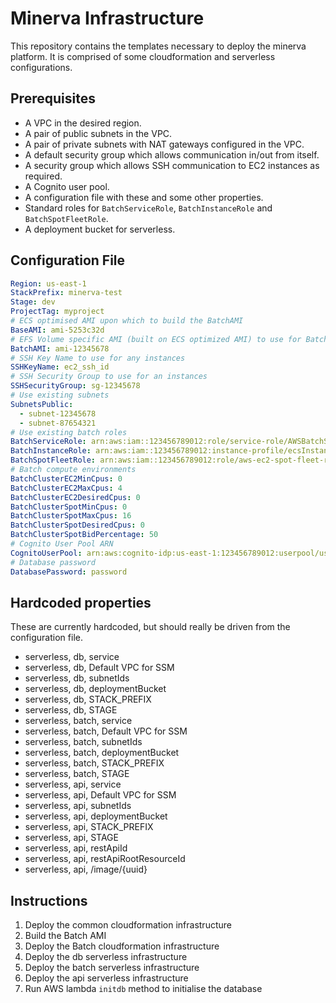 # Minerva Infrastructure

This repository contains the templates necessary to deploy the minerva platform.
It is comprised of some cloudformation and serverless configurations.

## Prerequisites
- A VPC in the desired region.
- A pair of public subnets in the VPC.
- A pair of private subnets with NAT gateways configured in the VPC.
- A default security group which allows communication in/out from itself.
- A security group which allows SSH communication to EC2 instances as required.
- A Cognito user pool.
- A configuration file with these and some other properties.
- Standard roles for `BatchServiceRole`, `BatchInstanceRole` and
  `BatchSpotFleetRole`.
- A deployment bucket for serverless.

## Configuration File

```YAML
Region: us-east-1
StackPrefix: minerva-test
Stage: dev
ProjectTag: myproject
# ECS optimised AMI upon which to build the BatchAMI
BaseAMI: ami-5253c32d
# EFS Volume specific AMI (built on ECS optimized AMI) to use for Batch
BatchAMI: ami-12345678
# SSH Key Name to use for any instances
SSHKeyName: ec2_ssh_id
# SSH Security Group to use for an instances
SSHSecurityGroup: sg-12345678
# Use existing subnets
SubnetsPublic:
  - subnet-12345678
  - subnet-87654321
# Use existing batch roles
BatchServiceRole: arn:aws:iam::123456789012:role/service-role/AWSBatchServiceRole
BatchInstanceRole: arn:aws:iam::123456789012:instance-profile/ecsInstanceRole
BatchSpotFleetRole: arn:aws:iam::123456789012:role/aws-ec2-spot-fleet-role
# Batch compute environments
BatchClusterEC2MinCpus: 0
BatchClusterEC2MaxCpus: 4
BatchClusterEC2DesiredCpus: 0
BatchClusterSpotMinCpus: 0
BatchClusterSpotMaxCpus: 16
BatchClusterSpotDesiredCpus: 0
BatchClusterSpotBidPercentage: 50
# Cognito User Pool ARN
CognitoUserPool: arn:aws:cognito-idp:us-east-1:123456789012:userpool/us-east-1_12345678
# Database password
DatabasePassword: password
```

## Hardcoded properties

These are currently hardcoded, but should really be driven from the
configuration file.

- serverless, db, service
- serverless, db, Default VPC for SSM
- serverless, db, subnetIds
- serverless, db, deploymentBucket
- serverless, db, STACK_PREFIX
- serverless, db, STAGE
- serverless, batch, service
- serverless, batch, Default VPC for SSM
- serverless, batch, subnetIds
- serverless, batch, deploymentBucket
- serverless, batch, STACK_PREFIX
- serverless, batch, STAGE
- serverless, api, service
- serverless, api, Default VPC for SSM
- serverless, api, subnetIds
- serverless, api, deploymentBucket
- serverless, api, STACK_PREFIX
- serverless, api, STAGE
- serverless, api, restApiId
- serverless, api, restApiRootResourceId
- serverless, api, /image/{uuid}

## Instructions

1. Deploy the common cloudformation infrastructure
2. Build the Batch AMI
3. Deploy the Batch cloudformation infrastructure
4. Deploy the db serverless infrastructure
5. Deploy the batch serverless infrastructure
6. Deploy the api serverless infrastructure
7. Run AWS lambda `initdb` method to initialise the database
